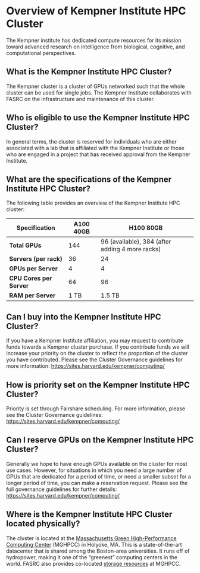 # Overview of Kempner Institute HPC Cluster

The Kempner institute has dedicated compute resources for its mission toward advanced research on intelligence from biological, cognitive, and computational perspectives. 

## What is the Kempner Institute HPC Cluster?

The Kempner cluster is a cluster of GPUs networked such that the whole cluster can be used for single jobs.  The Kempner Institute collaborates with FASRC on the infrastructure and maintenance of this cluster.

## Who is eligible to use the Kempner Institute HPC Cluster?

In general terms, the cluster is reserved for individuals who are either associated with a lab that is affiliated with the Kempner Institute or those who are engaged in a project that has received approval from the Kempner Institute.


## What are the specifications of the Kempner Institute HPC Cluster?

The following table provides an overview of the Kempner Institute HPC cluster:

| Specification             | A100 40GB                                      | H100 80GB                                             |
|---------------------------|------------------------------------------------|-------------------------------------------------------|
| **Total GPUs**            | 144                                            | 96 (available), 384 (after adding 4 more racks)       |
| **Servers (per rack)**    | 36                                             | 24                                                    |
| **GPUs per Server**       | 4                                              | 4                                                     |
| **CPU Cores per Server**  | 64                                             | 96                                                    |
| **RAM per Server**        | 1 TB                                           | 1.5 TB                                                |


## Can I buy into the Kempner Institute HPC Cluster?

If you have a Kempner Institute affiliation, you may request to contribute funds towards a Kempner cluster purchase. If you contribute funds we will increase your priority on the cluster to reflect the proportion of the cluster you have contributed. Please see the Cluster Governance guidelines for more information: https://sites.harvard.edu/kempner/computing/

## How is priority set on the Kempner Institute HPC Cluster?

Priority is set through Fairshare scheduling.   For more information, please see the Cluster Governance guidelines: https://sites.harvard.edu/kempner/computing/


## Can I reserve GPUs on the Kempner Institute HPC Cluster?

Generally we hope to have enough GPUs available on the cluster for most use cases.  However, for situations in which you need a large number of GPUs that are dedicated for a period of time, or need a smaller subset for a longer period of time, you can make a reservation request. Please see the full governance guidelines for further details: https://sites.harvard.edu/kempner/computing/

## Where is the Kempner Institute HPC Cluster located physically?

The cluster is located at the [Massachusetts Green High-Performance Computing Center](https://www.mghpcc.org) (MGHPCC) in Holyoke, MA. This is a state-of-the-art datacenter that is shared among the Boston-area universities. It runs off of hydropower, making it one of the “greenest” computing centers in the world. FASRC also provides co-located [storage resources](https://docs.rc.fas.harvard.edu/kb/storage-service-center/) at MGHPCC.